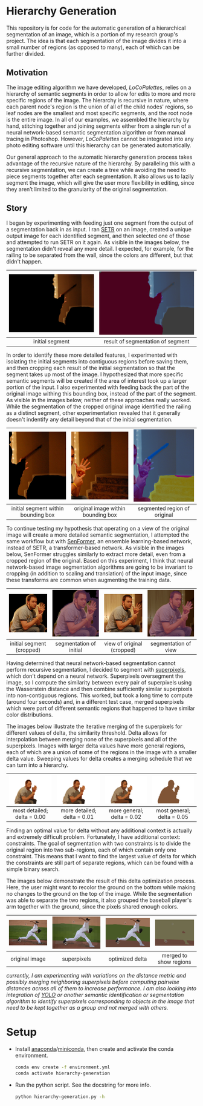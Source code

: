 # Hierarchy Generation

This repository is for code for the automatic generation of a hierarchical segmentation of an image, which is a portion of my research group's project. The idea is that each segmentation of the image divides it into a small number of regions (as opposed to many), each of which can be further divided.

## Motivation

The image editing algorithm we have developed, _LoCoPalettes_, relies on a hierarchy of semantic segments in order to allow for edits to more and more specific regions of the image. The hierarchy is recursive in nature, where each parent node's region is the union of all of the child nodes' regions, so leaf nodes are the smallest and most specific segments, and the root node is the entire image. In all of our examples, we assembled the hierarchy by hand, stitching together and joining segments either from a single run of a neural network-based semantic segmentation algorithm or from manual tracing in Photoshop. However, _LoCoPalettes_ cannot be integrated into any photo editing software until this hierarchy can be generated automatically.

Our general approach to the automatic hierarchy generation process takes advantage of the recursive nature of the hierarchy. By paralleling this with a recursive segmentation, we can create a tree while avoiding the need to piece segments together after each segmentation. It also allows us to lazily segment the image, which will give the user more flexibility in editing, since they aren’t limited to the granularity of the original segmentation.

## Story

I began by experimenting with feeding just one segment from the output of a segmentation back in as input. I ran [SETR](https://github.com/open-mmlab/mmsegmentation/blob/master/configs/setr/README.md) on an image, created a unique output image for each identified segment, and then selected one of those and attempted to run SETR on it again. As visible in the images below, the segmentation didn't reveal any more detail. I expected, for example, for the railing to be separated from the wall, since the colors are different, but that didn't happen.

| ![](images/uncropped-initial.png) | ![](images/uncropped-segment.png) |
| :-------------------------------: | :-------------------------------: |
|          initial segment          | result of segmentation of segment |

In order to identify these more detailed features, I experimented with isolating the initial segments into contiguous regions before saving them, and then cropping each result of the initial segmentation so that the segment takes up most of the image. I hypothesized that more specific semantic segments will be created if the area of interest took up a larger portion of the input. I also experimented with feeding back the part of the original image withing this bounding box, instead of the part of the segment. As visible in the images below, neither of these approaches really worked. While the segmentation of the cropped original image identified the railing as a distinct segment, other experimentation revealed that it generally doesn't indentify any detail beyond that of the initial segmentation.

| ![](images/setr-crop-initial.jpeg)  |   ![](images/setr-crop-view.png)   | ![](images/setr-crop-original.png) |
| :---------------------------------: | :--------------------------------: | :--------------------------------: |
| initial segment within bounding box | original image within bounding box |    segmented region of original    |

To continue testing my hypothesis that operating on a view of the original image will create a more detailed semantic segmentation, I attempted the same workflow but with [SenFormer](https://github.com/WalBouss/SenFormer), an ensemble learning-based network, instead of SETR, a transformer-based network. As visible in the images below, SenFormer struggles similarly to extract more detail, even from a cropped region of the original. Based on this experiment, I think that neural network-based image segmentation algorithms are going to be invariant to cropping (in addition to scaling and translation) of the input image, since these transforms are common when augmenting the training data.

| ![](images/senformer-segment.png) | ![](images/senformer-black.png) | ![](images/senformer-view.png) | ![](images/senformer-result.png) |
| :-------------------------------: | :-----------------------------: | :----------------------------: | :------------------------------: |
|     initial segment (cropped)     |     segmentation of initial     |   view of original (cropped)   |       segmentation of view       |

Having determined that neural network-based segmentation cannot perform recursive segmentation, I decided to segment with [superpixels](https://pyimagesearch.com/2014/07/28/a-slic-superpixel-tutorial-using-python/), which don't depend on a neural network. Superpixels oversegment the image, so I compute the similarity between every pair of superpixels using the Wasserstein distance and then combine sufficiently similar superpixels into non-contiguous regions. This worked, but took a long time to compute (around four seconds) and, in a different test case, merged superpixels which were part of different semantic regions that happened to have similar color distributions.

The images below illustrate the iterative merging of the superpixels for different values of delta, the similarity threshold. Delta allows for interpolation between merging none of the superpixels and all of the superpixels. Images with larger delta values have more general regions, each of which are a union of some of the regions in the image with a smaller delta value. Sweeping values for delta creates a merging schedule that we can turn into a hierarchy.

| ![](images/superpixels-0.00.png) | ![](images/superpixels-0.01.png) | ![](images/superpixels-0.02.png) | ![](images/superpixels-0.05.png) |
| :------------------------------: | :------------------------------: | :------------------------------: | :------------------------------: |
|   most detailed; delta = 0.00    |   more detailed; delta = 0.01    |    more general; delta = 0.02    |    most general; delta = 0.05    |

Finding an optimal value for delta without any additional context is actually and extremely difficult problem. Fortunately, I have additional context: constraints. The goal of segmentation with two constraints is to divide the original region into two sub-regions, each of which contain only one constraint. This means that I want to find the largest value of delta for which the constraints are still part of separate regions, which can be found with a simple binary search.

The images below demonstrate the result of this delta optimization process. Here, the user might want to recolor the ground on the bottom while making no changes to the ground on the top of the image. While the segmentation was able to separate the two regions, it also grouped the baseball player's arm together with the ground, since the pixels shared enough colors.

| ![](images/baseball-original.png) | ![](images/baseball-superpixels.png) | ![](images/baseball-unmerged.png) | ![](images/baseball-merged.png) |
| :-------------------------------: | :----------------------------------: | :-------------------------------: | :-----------------------------: |
|          original image           |             superpixels              |          optimized delta          |     merged to show regions      |

_currently, I am experimenting with variations on the distance metric and possibly merging neighboring superpixels before computing pairwise distances across all of them to increase performance. I am also looking into integration of [YOLO](https://github.com/ultralytics/yolov5) or another semantic identification or segmentation algorithm to identify superpixels corresponding to objects in the image that need to be kept together as a group and not merged with others._

# Setup

- Install [anaconda](https://www.anaconda.com/products/individual)/[miniconda](https://docs.conda.io/en/latest/miniconda.html), then create and activate the conda environment.

  ```bash
  conda env create -f environment.yml
  conda activate hierarchy-generation
  ```

- Run the python script. See the docstring for more info.

  ```bash
  python hierarchy-generation.py -h
  ```
